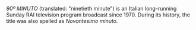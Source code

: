 _90º MINUTO_ (translated: "ninetieth minute") is an Italian long-running Sunday RAI television program broadcast since 1970. During its history, the title was also spelled as _Novantesimo minuto_.
